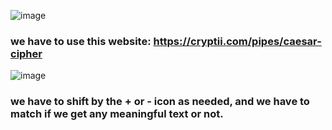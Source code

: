 ![image](https://github.com/user-attachments/assets/95f46f5e-1f06-4e50-b231-59fa78dc64d9)

### we have to use this website: https://cryptii.com/pipes/caesar-cipher

![image](https://github.com/user-attachments/assets/4b13e595-446b-4928-9a36-b04dbebad210)
### we have to shift by the + or - icon as needed, and we have to match if we get any meaningful text or not. 

